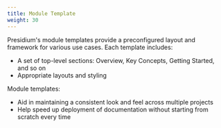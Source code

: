 ```yaml
---
title: Module Template
weight: 30
---
```

Presidium's module templates provide a preconfigured layout and framework for various use cases. Each template includes:
* A set of top-level sections: Overview, Key Concepts, Getting Started, and so on 
* Appropriate layouts and styling

Module templates:
* Aid in maintaining a consistent look and feel across multiple projects
* Help speed up deployment of documentation without starting from scratch every time
